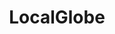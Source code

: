 ---
layout: firm_page
title: "LocalGlobe"
id: "localglobe.vc"
permalink: "/localglobelocalglobe.vc/"
website: "https://localglobe.vc"
offices: "London (United Kingdom)"
investment_stages: "Pre-seed, Seed"
portfolio_companies: "At-Bay, Cleo, Copper, Figma, Hibob, Improbable, Justworks, Melio, Moo Print, Motorway, Tide, TravelPerk, Wise, YuLife, Zego, Zoopla"
portfolio_link: "https://localglobe.vc/localglobe/companies"
investment_markets: "Enterprise Software, FinTech, Fitness, EdTech, Mobility, HealthTech, E-commerce, Connected Car, PropTech, AI, AR, VR, Robotics, Blockchain, Energy, IIoT, Gaming, FoodTech, Marketplaces"
founded_year: "2019"
description: "LocalGlobe is a trusted long-term partner for founders from pre-seed and seed stages. They support companies across various sectors."
linkedin: "https://www.linkedin.com/company/localglobe"
twitter: "https://twitter.com/localglobevc"
instagram: ""
team_page: "https://localglobe.vc/localglobe/phoenix-court-team"
investor_type: "Venture Capital"
crunchbase: "https://www.crunchbase.com/organization/localglobe"
pitchbook: ""

# SEO Optimization
meta_title: "LocalGlobe - VC Firm - projectstartups.com"
meta_description: "LocalGlobe, LocalGlobe is a trusted long-term partner for founders from pre-seed and seed stages. They support companies across various sectors...."
meta_keywords: "LocalGlobe, Enterprise Software, FinTech, Fitness, EdTech, Mobility, HealthTech, E-commerce, Connected Car, PropTech, AI, AR, VR, Robotics, Blockchain, Energy, IIoT, Gaming, FoodTech, Marketplaces, VC firm, venture capital, startup investor, projectstartups.com"
canonical_url: "https://vc.projectstartups.com/localglobelocalglobe.vc/"
---